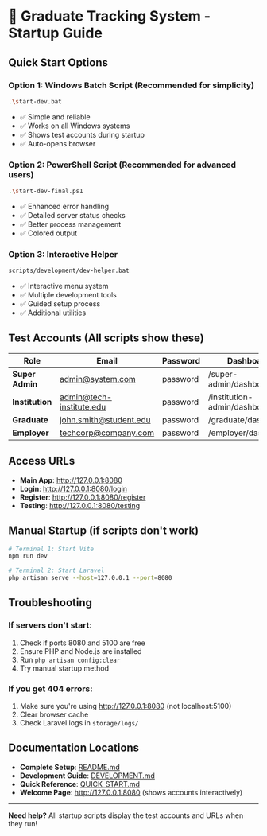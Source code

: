 # 🚀 Graduate Tracking System - Startup Guide

## Quick Start Options

### Option 1: Windows Batch Script (Recommended for simplicity)
```bash
.\start-dev.bat
```
- ✅ Simple and reliable
- ✅ Works on all Windows systems
- ✅ Shows test accounts during startup
- ✅ Auto-opens browser

### Option 2: PowerShell Script (Recommended for advanced users)
```bash
.\start-dev-final.ps1
```
- ✅ Enhanced error handling
- ✅ Detailed server status checks
- ✅ Better process management
- ✅ Colored output

### Option 3: Interactive Helper
```bash
scripts/development/dev-helper.bat
```
- ✅ Interactive menu system
- ✅ Multiple development tools
- ✅ Guided setup process
- ✅ Additional utilities

## Test Accounts (All scripts show these)

| Role | Email | Password | Dashboard |
|------|-------|----------|-----------|
| **Super Admin** | admin@system.com | password | /super-admin/dashboard |
| **Institution** | admin@tech-institute.edu | password | /institution-admin/dashboard |
| **Graduate** | john.smith@student.edu | password | /graduate/dashboard |
| **Employer** | techcorp@company.com | password | /employer/dashboard |

## Access URLs

- **Main App**: http://127.0.0.1:8080
- **Login**: http://127.0.0.1:8080/login
- **Register**: http://127.0.0.1:8080/register
- **Testing**: http://127.0.0.1:8080/testing

## Manual Startup (if scripts don't work)

```bash
# Terminal 1: Start Vite
npm run dev

# Terminal 2: Start Laravel
php artisan serve --host=127.0.0.1 --port=8080
```

## Troubleshooting

### If servers don't start:
1. Check if ports 8080 and 5100 are free
2. Ensure PHP and Node.js are installed
3. Run `php artisan config:clear`
4. Try manual startup method

### If you get 404 errors:
1. Make sure you're using http://127.0.0.1:8080 (not localhost:5100)
2. Clear browser cache
3. Check Laravel logs in `storage/logs/`

## Documentation Locations

- **Complete Setup**: [README.md](README.md)
- **Development Guide**: [DEVELOPMENT.md](DEVELOPMENT.md)
- **Quick Reference**: [QUICK_START.md](QUICK_START.md)
- **Welcome Page**: http://127.0.0.1:8080 (shows accounts interactively)

---

**Need help?** All startup scripts display the test accounts and URLs when they run!